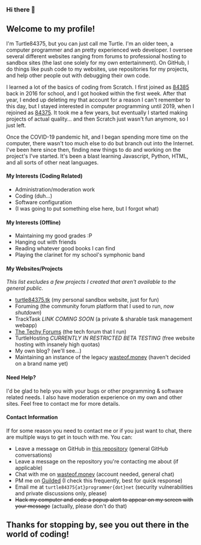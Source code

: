 ### Hi there 👋

## Welcome to my profile!

I'm Turtle84375, but you can just call me Turtle. I'm an older teen, a computer programmer and an pretty experienced web developer. I oversee several different websites ranging from forums to professional hosting to sandbox sites (the last one solely for my own entertainment). On GitHub, I do things like push code to my websites, use repositories for my projects, and help other people out with debugging their own code.

I learned a lot of the basics of coding from Scratch. I first joined as [84385](https://api.scratch.mit.edu/users/84385) back in 2016 for school, and I got hooked within the first week. After that year, I ended up deleting my that account for a reason I can't remember to this day, but I stayed interested in computer programming until 2019, when I rejoined as [84375](https://api.scratch.mit.edu/users/84375). It took me a few years, but eventually I started making projects of actual quality... and then Scratch just wasn't fun anymore, so I just left.

Once the COVID-19 pandemic hit, and I began spending more time on the computer, there wasn't too much else to do but branch out into the Internet. I've been here since then, finding new things to do and working on the project's I've started. It's been a blast learning Javascript, Python, HTML, and all sorts of other neat languages.

#### My Interests (Coding Related)
- Administration/moderation work
- Coding (duh...)
- Software configuration
- (I was going to put something else here, but I forgot what)

#### My Interests (Offline)
- Maintaining my good grades :P
- Hanging out with friends
- Reading whatever good books I can find
- Playing the clarinet for my school's symphonic band

#### My Websites/Projects
_This list excludes a few projects I created that aren't available to the general public._
- [turtle84375.tk](turtle84375.tk) (my personal sandbox website, just for fun)
- Foruming (the community forum platform that I used to run, _now shutdown_)
- TrackTask _LINK COMING SOON_ (a private & sharable task management webapp)
- [The Techy Forums](https://techy.boards.net) (the tech forum that I run)
- TurtleHosting _CURRENTLY IN RESTRICTED BETA TESTING_ (free website hosting with insanely high quotas)
- My own blog? (we'll see...)
- Maintaining an instance of the legacy [wasteof.money](https://github.com/jeffalo/wasteof.money) (haven't decided on a brand name yet)

#### Need Help?
I'd be glad to help you with your bugs or other programming & software related needs. I also have moderation experience on my own and other sites. Feel free to contact me for more details.

#### Contact Information
If for some reason you need to contact me or if you just want to chat, there are multiple ways to get in touch with me.
You can:
- Leave a message on GitHub in [this repository](https://github.com/Turtle84375/turtle84375/discussions) (general GitHub conversations)
- Leave a message on the repository you're contacting me about (if applicable)
- Chat with me on [wasteof.money](https://wasteof.money/turtle84375) (account needed, general chat)
- PM me on [Guilded](https://www.guilded.gg/turtle84375) (I check this frequently, best for quick response)
- Email me at `turtle84375{at}programmer{dot}net` (security vulnerabilities and private discussions only, please)
- ~~Hack my computer and code a popup alert to appear on my screen with your message~~ (actually, please don't do that)

## Thanks for stopping by, see you out there in the world of coding!
